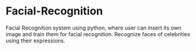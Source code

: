 # Facial-Recognition
Facial Recognition system using python, where user can insert its own image and train them for facial recognition.
Recognize faces of celebrities using their expressions.
